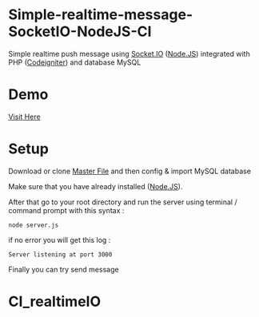 # Simple-realtime-message-SocketIO-NodeJS-CI
Simple realtime push message using [Socket.IO](http://socket.io/) ([Node.JS](https://nodejs.org/en/)) integrated with PHP ([Codeigniter](http://codeigniter.com/)) and database MySQL

# Demo
[Visit Here](https://www.youtube.com/watch?v=54yhqN3ITEQ)

# Setup
Download or clone [Master File](https://github.com/moemoe89/Simple-realtime-message-SocketIO-NodeJS-CI)
and then config & import MySQL database 

Make sure that you have already installed  ([Node.JS](https://nodejs.org/en/)).

After that go to your root directory and run the server using terminal / command prompt with this syntax :
```
node server.js
```
if no error you will get this log :
```
Server listening at port 3000
```
Finally you can try send message
# CI_realtimeIO
